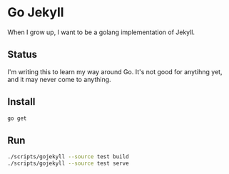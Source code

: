 # Go Jekyll

When I grow up, I want to be a golang implementation of Jekyll.

## Status

I'm writing this to learn my way around Go. It's not good for anytihng yet, and it may never come to anything.

## Install

```bash
go get
```

## Run

```bash
./scripts/gojekyll --source test build
./scripts/gojekyll --source test serve
```

